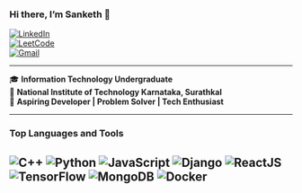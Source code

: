 ### **Hi there, I’m Sanketh 👋**

[![LinkedIn](https://img.shields.io/badge/-LinkedIn-0077B5?style=flat&logo=linkedin&logoColor=white)](https://www.linkedin.com/in/sanketh-ns/)  
[![LeetCode](https://img.shields.io/badge/-LeetCode-FFA116?style=flat&logo=leetcode&logoColor=black)](https://leetcode.com/sanke7h)  
[![Gmail](https://img.shields.io/badge/-Gmail-D14836?style=flat&logo=gmail&logoColor=white)](mailto:nssanketh@gmail.com)  

---

🎓 **Information Technology Undergraduate**  
📍 **National Institute of Technology Karnataka, Surathkal**  
🚀 **Aspiring Developer | Problem Solver | Tech Enthusiast**  

---

### **Top Languages and Tools**  
![C++](https://img.shields.io/badge/-C++-00599C?style=flat&logo=cplusplus&logoColor=white)
![Python](https://img.shields.io/badge/-Python-3776AB?style=flat&logo=python&logoColor=white)
![JavaScript](https://img.shields.io/badge/-JavaScript-F7DF1E?style=flat&logo=javascript&logoColor=black)
![Django](https://img.shields.io/badge/-Django-092E20?style=flat&logo=django&logoColor=white)
![ReactJS](https://img.shields.io/badge/-React-20232A?style=flat&logo=react&logoColor=61DAFB)
![TensorFlow](https://img.shields.io/badge/-TensorFlow-FF6F00?style=flat&logo=tensorflow&logoColor=white)
![MongoDB](https://img.shields.io/badge/-MongoDB-47A248?style=flat&logo=mongodb&logoColor=white)
![Docker](https://img.shields.io/badge/-Docker-2496ED?style=flat&logo=docker&logoColor=white)
---
